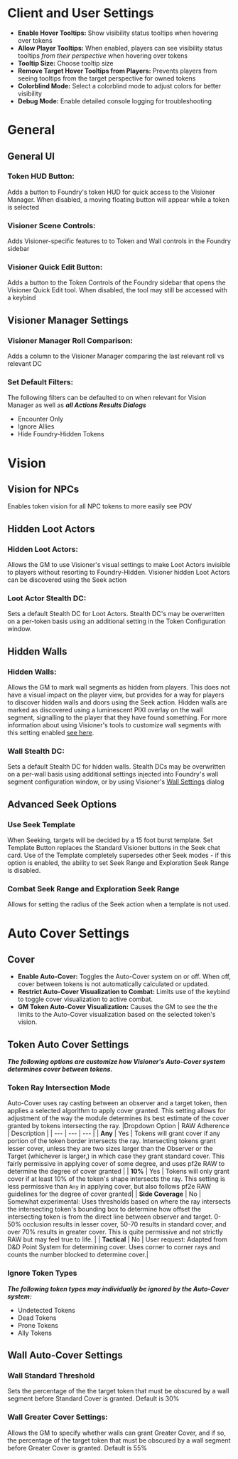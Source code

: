 # Client and User Settings
- **Enable Hover Tooltips:** Show visibility status tooltips when hovering over tokens
- **Allow Player Tooltips:** When enabled, players can see visibility status tooltips *from their perspective* when hovering over tokens
- **Tooltip Size:** Choose tooltip size
- **Remove Target Hover Tooltips from Players:** Prevents players from seeing tooltips from the target perspective for owned tokens
- **Colorblind Mode:** Select a colorblind mode to adjust colors for better visibility
- **Debug Mode:** Enable detailed console logging for troubleshooting

# General

## General UI
### Token HUD Button:
Adds a button to Foundry's token HUD for quick access to the Visioner Manager. When disabled, a moving floating button will appear while a token is selected
### Visioner Scene Controls:
Adds Visioner-specific features to to Token and Wall controls in the Foundry sidebar
### Visioner Quick Edit Button:
Adds a button to the Token Controls of the Foundry sidebar that opens the Visioner Quick Edit tool. When disabled, the tool may still be accessed with a keybind

## Visioner Manager Settings
### Visioner Manager Roll Comparison:
Adds a column to the Visioner Manager comparing the last relevant roll vs relevant DC
### Set Default Filters:
The following filters can be defaulted to on when relevant for Vision Manager as well as ***all Actions Results Dialogs***
- Encounter Only
- Ignore Allies
- Hide Foundry-Hidden Tokens

# Vision

## Vision for NPCs
Enables token vision for all NPC tokens to more easily see POV

## Hidden Loot Actors
### Hidden Loot Actors:
Allows the GM to use Visioner's visual settings to make Loot Actors invisible to players without resorting to Foundry-Hidden. Visioner hidden Loot Actors can be discovered using the Seek action
### Loot Actor Stealth DC:
Sets a default Stealth DC for Loot Actors. Stealth DC's may be overwritten on a per-token basis using an additional setting in the Token Configuration window.

## Hidden Walls

### Hidden Walls: 
Allows the GM to mark wall segments as hidden from players. This does not have a visual impact on the player view, but provides for a way for players to discover hidden walls and doors using the Seek action. Hidden walls are marked as discovered using a luminescent PIXI overlay on the wall segment, signalling to the player that they have found something. For more information about using Visioner's tools to customize wall segments with this setting enabled [see here](Wall-Settings.md).
### Wall Stealth DC: 
Sets a default Stealth DC for hidden walls. Stealth DCs may be overwritten on a per-wall basis using additional settings injected into Foundry's wall segment configuration window, or by using Visioner's [Wall Settings](Wall-Settings.md) dialog

## Advanced Seek Options
### Use Seek Template
When Seeking, targets will be decided by a 15 foot burst template. Set Template Button replaces the Standard Visioner buttons in the Seek chat card. Use of the Template completely supersedes other Seek modes - if this option is enabled, the ability to set Seek Range and Exploration Seek Range is disabled.

### Combat Seek Range and Exploration Seek Range
Allows for setting the radius of the Seek action when a template is not used. 

# Auto Cover Settings

## Cover
- **Enable Auto-Cover:** Toggles the Auto-Cover system on or off. When off, cover between tokens is not automatically calculated or updated.
- **Restrict Auto-Cover Visualization to Combat:** Limits use of the keybind to toggle cover visualization to active combat.
- **GM Token Auto-Cover Visualization:** Causes the GM to see the the limits to the Auto-Cover visualization based on the selected token's vision.

## Token Auto Cover Settings
***The following options are customize how Visioner's Auto-Cover system determines cover between tokens.***

### Token Ray Intersection Mode
Auto-Cover uses ray casting between an observer and a target token, then applies a selected algorithm to apply cover granted. This setting allows for adjustment of the way the module determines its best estimate of the cover granted by tokens intersecting the ray.
|Dropdown Option | RAW Adherence | Description |
| --- | --- | --- |
| **Any** | Yes | Tokens will grant cover if any portion of the token border intersects the ray. Intersecting tokens grant lesser cover, unless they are two sizes larger than the Observer or the Target (whichever is larger,) in which case they grant standard cover. This fairly permissive in applying cover of some degree, and uses pf2e RAW to determine the degree of cover granted |
| **10%** | Yes | Tokens will only grant cover if at least 10% of the token's shape intersects the ray. This setting is less permissive than `Any` in applying cover, but also follows pf2e RAW guidelines for the degree of cover granted|
|  **Side Coverage** | No | Somewhat experimental: Uses thresholds based on where the ray intersects the intersecting token's bounding box to determine how offset the intersecting token is from the direct line between observer and target. 0-50% occlusion results in lesser cover, 50-70 results in standard cover, and over 70% results in greater cover. This is quite permissive and not strictly RAW but may feel true to life. |
| **Tactical** | No | User request: Adapted from D&D Point System for determining cover. Uses corner to corner rays and counts the number blocked to determine cover.|

### Ignore Token Types
***The following token types may individually be ignored by the Auto-Cover system:***
- Undetected Tokens
- Dead Tokens
- Prone Tokens
- Ally Tokens

## Wall Auto-Cover Settings
### Wall Standard Threshold
Sets the percentage of the the target token that must be obscured by a wall segment before Standard Cover is granted. Default is 30%
### Wall Greater Cover Settings:
Allows the GM to specify whether walls can grant Greater Cover, and if so, the percentage of the target token that must be obscured by a wall segment before Greater Cover is granted. Default is 55%

